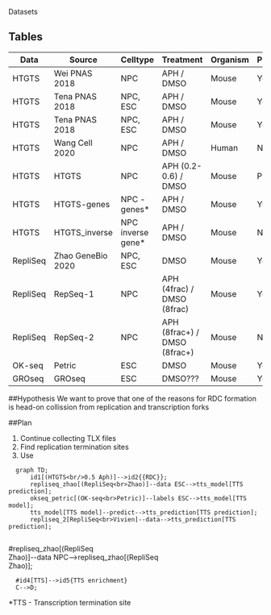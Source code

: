 Datasets
## Tables

| Data     | Source            | Celltype           | Treatment                    | Organism | Processed |
|----------|-------------------|--------------------|------------------------------|----------|:----------|
| HTGTS    | Wei PNAS 2018     | NPC                | APH / DMSO                   | Mouse    | Yes       |
| HTGTS    | Tena PNAS 2018    | NPC, ESC           | APH / DMSO                   | Mouse    | Yes       |
| HTGTS    | Tena PNAS 2018    | NPC, ESC           | APH / DMSO                   | Mouse    | Yes       |
| HTGTS    | Wang Cell 2020    | NPC                | APH / DMSO                   | Human    | No        |
| HTGTS    | HTGTS             | NPC                | APH (0.2-0.6) / DMSO         | Mouse    | Partial   |
| HTGTS    | HTGTS-genes       | NPC -genes*        | APH / DMSO                   | Mouse    | Yes       |
| HTGTS    | HTGTS_inverse     | NPC inverse gene*  | APH / DMSO                   | Mouse    | N/A       |
| RepliSeq | Zhao GeneBio 2020 | NPC, ESC           | DMSO                         | Mouse    | Yes       |
| RepliSeq | RepSeq-1          | NPC                | APH (4frac) / DMSO (8frac)   | Mouse    | Yes       |
| RepliSeq | RepSeq-2          | NPC                | APH (8frac+) / DMSO (8frac+) | Mouse    | N/A       |
| OK-seq   | Petric            | ESC                | DMSO                         | Mouse    | Yes       |
| GROseq   | GROseq            | ESC                | DMSO???                      | Mouse    | Yes       |

##Hypothesis
We want to prove that one of the reasons for RDC formation is head-on collission from replication and transcription forks

##Plan
1. Continue collecting TLX files
2. Find replication termination sites
3. Use


```mermaid
  graph TD;
      id1[(HTGTS<br/>0.5 Aph)]-->id2{{RDC}};
      repliseq_zhao[(RepliSeq<br>Zhao)]--data ESC-->tts_model[TTS prediction];
      okseq_petric[(OK-seq<br>Petric)]--labels ESC-->tts_model[TTS model];
      tts_model[TTS model]--predict-->tts_prediction[TTS prediction];
      repliseq_2[RepliSeq<br>Vivien]--data-->tts_prediction[TTS prediction];
      
```
#repliseq_zhao[(RepliSeq<br>Zhao)]--data NPC-->repliseq_zhao[(RepliSeq<br>Zhao)];
      
      #id4[TTS]-->id5{TTS enrichment}
      C-->D;

*TTS - Transcription termination site
